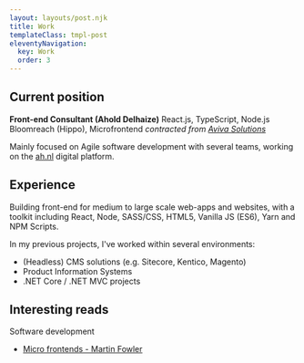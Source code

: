 ```yaml
---
layout: layouts/post.njk
title: Work
templateClass: tmpl-post
eleventyNavigation:
  key: Work
  order: 3
---
```


## Current position

**Front-end Consultant (Ahold Delhaize)**
React.js, TypeScript, Node.js
Bloomreach (Hippo), Microfrontend
*contracted from <a href="https://www.avivasolutions.nl/" rel="nofollow" target="_blank">Aviva Solutions</a>*

Mainly focused on Agile software development with several teams, working on the <a href="https://www.ah.nl/" rel="nofollow" target="_blank">ah.nl</a> digital platform.

## Experience

Building front-end for medium to large scale web-apps and websites, with a toolkit including React, Node, SASS/CSS, HTML5, Vanilla JS (ES6), Yarn and NPM Scripts.

In my previous projects, I've worked within several environments:
- (Headless) CMS solutions (e.g. Sitecore, Kentico, Magento)
- Product Information Systems
- .NET Core / .NET MVC projects

## Interesting reads

Software development

- <a href="https://martinfowler.com/articles/micro-frontends.html" target="_blank">Micro frontends - Martin Fowler</a>